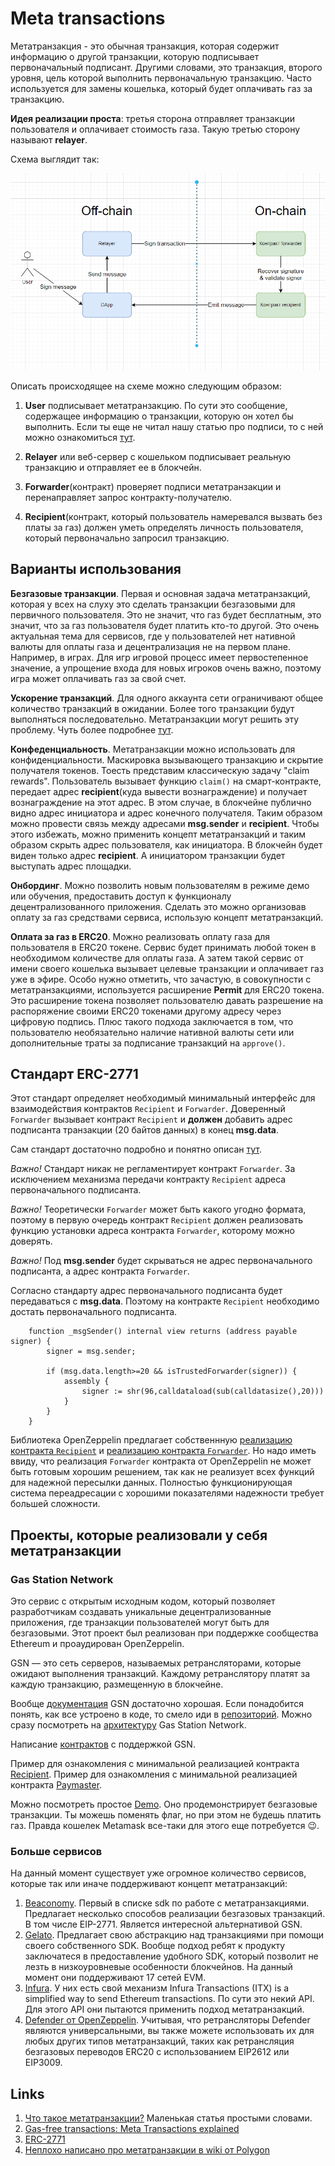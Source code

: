 # Meta transactions

Метатранзакция - это обычная транзакция, которая содержит информацию о другой транзакции, которую подписывает первоначальный подписант. Другими словами, это транзакция, второго уровня, цель которой выполнить первоначальную транзакцию. Часто используется для замены кошелька, который будет оплачивать газ за транзакцию.

**Идея реализации проста**: третья сторона отправляет транзакции пользователя и оплачивает стоимость газа. Такую третью сторону называют **relayer**.

Схема выглядит так:

![](./images/common-scheme.png)

Описать происходящее на схеме можно следующим образом:

1. **User** подписывает метатранзакцию. По сути это сообщение, содержащее информацию о транзакции, которую он хотел бы выполнить. Если ты еще не читал нашу статью про подписи, то с ней можно ознакомиться [тут](../digital-signature-on-ethereum/README.md).

2. **Relayer** или веб-сервер с кошельком подписывает реальную транзакцию и отправляет ее в блокчейн.

3. **Forwarder**(контракт) проверяет подписи метатранзакции и перенаправляет запрос контракту-получателю.

4. **Recipient**(контракт, который пользователь намеревался вызвать без платы за газ) должен уметь определять личность пользователя, который первоначально запросил транзакцию.

## Варианты использования

**Безгазовые транзакции**.
Первая и основная задача метатранзакций, которая у всех на слуху это сделать транзакции безгазовыми для первичного пользователя. Это не значит, что газ будет бесплатным, это значит, что за газ пользователя будет платить кто-то другой. Это очень актуальная тема для сервисов, где у пользователей нет нативной валюты для оплаты газа и децентрализация не на первом плане. Например, в играх. Для игр игровой процесс имеет первостепенное значение, а упрощение входа для новых игроков очень важно, поэтому игра может оплачивать газ за свой счет.

**Ускорение транзакций**.
Для одного аккаунта сети ограничивают общее количество транзакций в ожидании. Более того транзакции будут выполняться последовательно. Метатранзакции могут решить эту проблему. Чуть более подробнее [тут](https://cryptor.net/tutorial/chto-takoe-retranslyator-tranzakciy-i-kak-rabotaet).

**Конфеденциальность**.
Метатранзакции можно использовать для конфиденциальности. Маскировка вызывающего транзакцию и скрытие получателя токенов. Тоесть представим классическую задачу "claim rewards". Пользователь вызывает функцию ```claim()``` на смарт-контракте, передает адрес **recipient**(куда вывести вознаграждение) и получает вознаграждение на этот адрес. В этом случае, в блокчейне публично видно адрес инициатора и адрес конечного получателя. Таким образом можно провести связь между адресами **msg.sender** и **recipient**. Чтобы этого избежать, можно применить концепт метатранзакций и таким образом скрыть адрес пользователя, как инициатора. В блокчейн будет виден только адрес **recipient**. А инициатором транзакции будет выступать адрес площадки.

**Онбординг**.
Можно позволить новым пользователям в режиме демо или обучения, предоставить доступ к функционалу децентрализованного приложения. Сделать это можно организовав оплату за газ средствами сервиса, использую концепт метатранзакций.

**Оплата за газ в ERC20**.
Можно реализовать оплату газа для пользователя в ERC20 токене. Сервис будет принимать любой токен в необходимом количестве для оплаты газа. А затем такой сервис от имени своего кошелька вызывает целевые транзакции и оплачивает газ уже в эфире. Особо нужно отметить, что зачастую, в совокупности с метатранзакциями, используется расширение **Permit** для ERC20 токена. Это расширение токена позволяет пользователю давать разрешение на распоряжение своими ERC20 токенами другому адресу через цифровую подпись. Плюс такого подхода заключается в том, что пользователю необязательно наличие нативной валюты сети или дополнительные траты за подписание транзакций на ```approve()```.

## Стандарт ERC-2771

Этот стандарт определяет необходимый минимальный интерфейс для взаимодействия контрактов ```Recipient``` и ```Forwarder```. Доверенный ```Forwarder``` вызывает контракт ```Recipient``` и **должен** добавить адрес подписанта транзакции (20 байтов данных) в конец **msg.data**.

Сам стандарт достаточно подробно и понятно описан [тут](https://eips.ethereum.org/EIPS/eip-2771).

_Важно!_ Стандарт никак не регламентирует контракт ```Forwarder```. За исключением механизма передачи контракту ```Recipient``` адреса первоначального подписанта.

_Важно!_ Теоретически ```Forwarder``` может быть какого угодно формата, поэтому в первую очередь контракт ```Recipient``` должен реализовать функцию установки адреса контракта ```Forwarder```, которому можно доверять.

_Важно!_ Под **msg.sender** будет скрываться не адрес первоначального подписанта, а адрес контракта ```Forwarder```.

Согласно стандарту адрес первоначального подписанта будет передаваться с **msg.data**. Поэтому на контракте ```Recipient``` необходимо достать первоначального подписанта.

```solidity
    function _msgSender() internal view returns (address payable signer) {
        signer = msg.sender;

        if (msg.data.length>=20 && isTrustedForwarder(signer)) {
            assembly {
                signer := shr(96,calldataload(sub(calldatasize(),20)))
            }
        }
    }
```

Библиотека OpenZeppelin предлагает собственнную [реализацию контракта ```Recipient```](https://docs.openzeppelin.com/contracts/4.x/api/metatx#ERC2771Context) и [реализацию контракта ```Forwarder```](https://docs.openzeppelin.com/contracts/4.x/api/metatx#MinimalForwarder). Но надо иметь ввиду, что реализация ```Forwarder``` контракта от OpenZeppelin не может быть готовым хорошим решением, так как не реализует всех функций для надежной пересылки данных. Полностью функционирующая система переадресации с хорошими показателями надежности требует большей сложности.


## Проекты, которые реализовали у себя метатранзакции

### Gas Station Network

Это сервис с открытым исходным кодом, который позволяет разработчикам создавать уникальные децентрализованные приложения, где транзакции пользователей могут быть для безгазовыми. Этот проект был реализован при поддержке сообщества Ethereum и проаудирован OpenZeppelin.

GSN — это сеть серверов, называемых ретрансляторами, которые ожидают выполнения транзакций. Каждому ретранслятору платят за каждую транзакцию, размещенную в блокчейне.

Вообще [документация](https://docs.opengsn.org/) GSN достаточно хорошая. Если понадобится понять, как все устроено в коде, то смело иди в [репозиторий](https://github.com/opengsn/gsn). Можно сразу посмотреть на [архитектуру](https://docs.opengsn.org/#architecture) Gas Station Network.

Написание [контрактов](https://docs.opengsn.org/contracts/) с поддержкой GSN.

Пример для ознакомления с минимальной реализацией контракта [Recipient](./examples/src/Recipient.sol).
Пример для ознакомления с минимальной реализацией контракта [Paymaster](./examples/src/Paymaster.sol).

Можно посмотреть простое [Demo](https://ctf-react.opengsn.org/). Оно продемонстрирует безгазовые транзакции. Ты можешь поменять флаг, но при этом не будешь платить газ. Правда кошелек Metamask все-таки для этого еще потребуется 😉.

### Больше сервисов

На данный момент существует уже огромное количество сервисов, которые так или иначе поддерживают концепт метатранзакций:
1. [Beaconomy](https://docs.biconomy.io/products/enable-gasless-transactions). Первый в списке sdk по работе с метатранзакциями. Предлагает несколько способов реализации безгазовых транзакций. В том числе EIP-2771. Является интересной альтернативой GSN.
2. [Gelato](https://docs.gelato.network/developer-services/relay). Предлагает свою абстракцию над транзакциями при помощи своего собственного SDK. Вообще подход ребят к продукту заключатеся в предоставление удобного SDK, который позволит не лезть в низкоуровневые особенности блокчейнов. На данный момент они поддерживают 17 сетей EVM.
3. [Infura](https://docs.infura.io/infura/features/itx-transactions/itx-meta-transactions). У них есть свой механизм Infura Transactions (ITX) is a simplified way to send Ethereum transactions. По сути это некий API. Для этого API они пытаются применить подход метатранзакций.
4. [Defender от OpenZeppelin](https://docs.openzeppelin.com/defender/relay). Учитывая, что ретрансляторы Defender являются универсальными, вы также можете использовать их для любых других типов метатранзакций, таких как ретрансляция безгазовых переводов ERC20 с использованием EIP2612 или EIP3009.

## Links

1. [Что такое метатранзакции?](https://tgdratings.com/ru/glossary/metatransaction/) Маленькая статья простыми словами.
2. [Gas-free transactions: Meta Transactions explained](https://medium.com/coinmonks/gas-free-transactions-meta-transactions-explained-f829509a462d)
3. [ERC-2771](https://eips.ethereum.org/EIPS/eip-2771)
4. [Неплохо написано про метатранзакции в wiki от Polygon](https://wiki.polygon.technology/docs/develop/meta-transactions/meta-transactions/)
